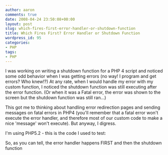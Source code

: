 ```yaml
---
author: aaron
comments: true
date: 2008-04-24 23:50:08+00:00
layout: post
slug: which-fires-first-error-handler-or-shutdown-function
title: Which Fires First? Error Handler or Shutdown Function
wordpress_id: 95
categories:
- PHP
tags:
- PHP
---
```


I was working on writing a shutdown function for a PHP 4 script and noticed some odd behavior when I was getting errors (no way! I program and get errors? Who knew!?)  At any rate, when I would handle my error with my custom function, I noticed the shutdown function was still executing after the error function.  (Or when it was a Fatal error, the error was shown to the screen but the shutdown function was still ran...)

This got me to thinking about handling error redirection pages and sending messages on fatal errors in PHP4 (you'll remember that a fatal error won't execute the error handler, and therefore most of our custom code to make a nice 'message' won't execute).  But anyway, I digress.

I'm using PHP5.2 - this is the code I used to test:




So, as you can tell, the error handler happens FIRST and then the shutdown function

